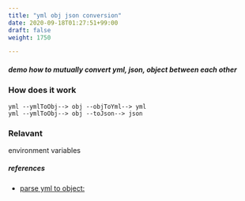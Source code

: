 ```yaml
---
title: "yml obj json conversion"
date: 2020-09-18T01:27:51+99:00
draft: false
weight: 1750

---
```


##### demo how to mutually convert yml, json, object between each other


### How does it work


```
yml --ymlToObj--> obj --objToYml--> yml
yml --ymlToObj--> obj --toJson--> json
```











### Relavant


environment variables









##### references
* [parse yml to object:](../../object-oriented/c0074/)


